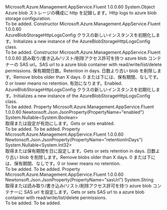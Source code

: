 <Type Name="AzureBlobStorageHttpLogsConfig" FullName="Microsoft.Azure.Management.AppService.Fluent.Models.AzureBlobStorageHttpLogsConfig">
  <TypeSignature Language="C#" Value="public class AzureBlobStorageHttpLogsConfig" />
  <TypeSignature Language="ILAsm" Value=".class public auto ansi beforefieldinit AzureBlobStorageHttpLogsConfig extends System.Object" />
  <TypeSignature Language="DocId" Value="T:Microsoft.Azure.Management.AppService.Fluent.Models.AzureBlobStorageHttpLogsConfig" />
  <TypeSignature Language="VB.NET" Value="Public Class AzureBlobStorageHttpLogsConfig" />
  <TypeSignature Language="F#" Value="type AzureBlobStorageHttpLogsConfig = class" />
  <AssemblyInfo>
    <AssemblyName>Microsoft.Azure.Management.AppService.Fluent</AssemblyName>
    <AssemblyVersion>1.0.0.60</AssemblyVersion>
  </AssemblyInfo>
  <Base>
    <BaseTypeName>System.Object</BaseTypeName>
  </Base>
  <Interfaces />
  <Docs>
    <summary>
            <span data-ttu-id="a9528-101">Azure blob ストレージの構成に http を記録します。</span><span class="sxs-lookup"><span data-stu-id="a9528-101">Http logs to azure blob storage configuration.</span></span>
            </summary>
    <remarks>To be added.</remarks>
  </Docs>
  <Members>
    <Member MemberName=".ctor">
      <MemberSignature Language="C#" Value="public AzureBlobStorageHttpLogsConfig ();" />
      <MemberSignature Language="ILAsm" Value=".method public hidebysig specialname rtspecialname instance void .ctor() cil managed" />
      <MemberSignature Language="DocId" Value="M:Microsoft.Azure.Management.AppService.Fluent.Models.AzureBlobStorageHttpLogsConfig.#ctor" />
      <MemberSignature Language="VB.NET" Value="Public Sub New ()" />
      <MemberType>Constructor</MemberType>
      <AssemblyInfo>
        <AssemblyName>Microsoft.Azure.Management.AppService.Fluent</AssemblyName>
        <AssemblyVersion>1.0.0.60</AssemblyVersion>
      </AssemblyInfo>
      <Parameters />
      <Docs>
        <summary>
            <span data-ttu-id="a9528-102">AzureBlobStorageHttpLogsConfig クラスの新しいインスタンスを初期化します。</span><span class="sxs-lookup"><span data-stu-id="a9528-102">Initializes a new instance of the AzureBlobStorageHttpLogsConfig class.</span></span>
            </summary>
        <remarks>To be added.</remarks>
      </Docs>
    </Member>
    <Member MemberName=".ctor">
      <MemberSignature Language="C#" Value="public AzureBlobStorageHttpLogsConfig (string sasUrl = null, Nullable&lt;int&gt; retentionInDays = null, Nullable&lt;bool&gt; enabled = null);" />
      <MemberSignature Language="ILAsm" Value=".method public hidebysig specialname rtspecialname instance void .ctor(string sasUrl, valuetype System.Nullable`1&lt;int32&gt; retentionInDays, valuetype System.Nullable`1&lt;bool&gt; enabled) cil managed" />
      <MemberSignature Language="DocId" Value="M:Microsoft.Azure.Management.AppService.Fluent.Models.AzureBlobStorageHttpLogsConfig.#ctor(System.String,System.Nullable{System.Int32},System.Nullable{System.Boolean})" />
      <MemberSignature Language="VB.NET" Value="Public Sub New (Optional sasUrl As String = null, Optional retentionInDays As Nullable(Of Integer) = null, Optional enabled As Nullable(Of Boolean) = null)" />
      <MemberSignature Language="F#" Value="new Microsoft.Azure.Management.AppService.Fluent.Models.AzureBlobStorageHttpLogsConfig : string * Nullable&lt;int&gt; * Nullable&lt;bool&gt; -&gt; Microsoft.Azure.Management.AppService.Fluent.Models.AzureBlobStorageHttpLogsConfig" Usage="new Microsoft.Azure.Management.AppService.Fluent.Models.AzureBlobStorageHttpLogsConfig (sasUrl, retentionInDays, enabled)" />
      <MemberType>Constructor</MemberType>
      <AssemblyInfo>
        <AssemblyName>Microsoft.Azure.Management.AppService.Fluent</AssemblyName>
        <AssemblyVersion>1.0.0.60</AssemblyVersion>
      </AssemblyInfo>
      <Parameters>
        <Parameter Name="sasUrl" Type="System.String" />
        <Parameter Name="retentionInDays" Type="System.Nullable&lt;System.Int32&gt;" />
        <Parameter Name="enabled" Type="System.Nullable&lt;System.Boolean&gt;" />
      </Parameters>
      <Docs>
        <param name="sasUrl"><span data-ttu-id="a9528-103">読み取り/書き込み/リスト/削除アクセス許可を持つ azure blob コンテナーの SAS url。</span><span class="sxs-lookup"><span data-stu-id="a9528-103">SAS url to a azure blob container with read/write/list/delete permissions.</span></span></param>
        <param name="retentionInDays"><span data-ttu-id="a9528-104">保有期間日数。</span><span class="sxs-lookup"><span data-stu-id="a9528-104">Retention in days.</span></span>
            <span data-ttu-id="a9528-105">日数より古い blob を削除します。</span><span class="sxs-lookup"><span data-stu-id="a9528-105">Remove blobs older than X days.</span></span>
            <span data-ttu-id="a9528-106">0 または下には、保有期間、なしです。</span><span class="sxs-lookup"><span data-stu-id="a9528-106">0 or lower means no retention.</span></span></param>
        <param name="enabled"><span data-ttu-id="a9528-107">有効になります。</span><span class="sxs-lookup"><span data-stu-id="a9528-107">Enabled.</span></span></param>
        <summary>
            <span data-ttu-id="a9528-108">AzureBlobStorageHttpLogsConfig クラスの新しいインスタンスを初期化します。</span><span class="sxs-lookup"><span data-stu-id="a9528-108">Initializes a new instance of the AzureBlobStorageHttpLogsConfig class.</span></span>
            </summary>
        <remarks>To be added.</remarks>
      </Docs>
    </Member>
    <Member MemberName="Enabled">
      <MemberSignature Language="C#" Value="public Nullable&lt;bool&gt; Enabled { get; set; }" />
      <MemberSignature Language="ILAsm" Value=".property instance valuetype System.Nullable`1&lt;bool&gt; Enabled" />
      <MemberSignature Language="DocId" Value="P:Microsoft.Azure.Management.AppService.Fluent.Models.AzureBlobStorageHttpLogsConfig.Enabled" />
      <MemberSignature Language="VB.NET" Value="Public Property Enabled As Nullable(Of Boolean)" />
      <MemberSignature Language="F#" Value="member this.Enabled : Nullable&lt;bool&gt; with get, set" Usage="Microsoft.Azure.Management.AppService.Fluent.Models.AzureBlobStorageHttpLogsConfig.Enabled" />
      <MemberType>Property</MemberType>
      <AssemblyInfo>
        <AssemblyName>Microsoft.Azure.Management.AppService.Fluent</AssemblyName>
        <AssemblyVersion>1.0.0.60</AssemblyVersion>
      </AssemblyInfo>
      <Attributes>
        <Attribute>
          <AttributeName>Newtonsoft.Json.JsonProperty(PropertyName="enabled")</AttributeName>
        </Attribute>
      </Attributes>
      <ReturnValue>
        <ReturnType>System.Nullable&lt;System.Boolean&gt;</ReturnType>
      </ReturnValue>
      <Docs>
        <summary>
            <span data-ttu-id="a9528-109">取得または設定が有効にします。</span><span class="sxs-lookup"><span data-stu-id="a9528-109">Gets or sets enabled.</span></span>
            </summary>
        <value>To be added.</value>
        <remarks>To be added.</remarks>
      </Docs>
    </Member>
    <Member MemberName="RetentionInDays">
      <MemberSignature Language="C#" Value="public Nullable&lt;int&gt; RetentionInDays { get; set; }" />
      <MemberSignature Language="ILAsm" Value=".property instance valuetype System.Nullable`1&lt;int32&gt; RetentionInDays" />
      <MemberSignature Language="DocId" Value="P:Microsoft.Azure.Management.AppService.Fluent.Models.AzureBlobStorageHttpLogsConfig.RetentionInDays" />
      <MemberSignature Language="VB.NET" Value="Public Property RetentionInDays As Nullable(Of Integer)" />
      <MemberSignature Language="F#" Value="member this.RetentionInDays : Nullable&lt;int&gt; with get, set" Usage="Microsoft.Azure.Management.AppService.Fluent.Models.AzureBlobStorageHttpLogsConfig.RetentionInDays" />
      <MemberType>Property</MemberType>
      <AssemblyInfo>
        <AssemblyName>Microsoft.Azure.Management.AppService.Fluent</AssemblyName>
        <AssemblyVersion>1.0.0.60</AssemblyVersion>
      </AssemblyInfo>
      <Attributes>
        <Attribute>
          <AttributeName>Newtonsoft.Json.JsonProperty(PropertyName="retentionInDays")</AttributeName>
        </Attribute>
      </Attributes>
      <ReturnValue>
        <ReturnType>System.Nullable&lt;System.Int32&gt;</ReturnType>
      </ReturnValue>
      <Docs>
        <summary>
            <span data-ttu-id="a9528-110">取得または保有期間を日に設定します。</span><span class="sxs-lookup"><span data-stu-id="a9528-110">Gets or sets retention in days.</span></span>
            <span data-ttu-id="a9528-111">日数より古い blob を削除します。</span><span class="sxs-lookup"><span data-stu-id="a9528-111">Remove blobs older than X days.</span></span>
            <span data-ttu-id="a9528-112">0 または下には、保有期間、なしです。</span><span class="sxs-lookup"><span data-stu-id="a9528-112">0 or lower means no retention.</span></span>
            </summary>
        <value>To be added.</value>
        <remarks>To be added.</remarks>
      </Docs>
    </Member>
    <Member MemberName="SasUrl">
      <MemberSignature Language="C#" Value="public string SasUrl { get; set; }" />
      <MemberSignature Language="ILAsm" Value=".property instance string SasUrl" />
      <MemberSignature Language="DocId" Value="P:Microsoft.Azure.Management.AppService.Fluent.Models.AzureBlobStorageHttpLogsConfig.SasUrl" />
      <MemberSignature Language="VB.NET" Value="Public Property SasUrl As String" />
      <MemberSignature Language="F#" Value="member this.SasUrl : string with get, set" Usage="Microsoft.Azure.Management.AppService.Fluent.Models.AzureBlobStorageHttpLogsConfig.SasUrl" />
      <MemberType>Property</MemberType>
      <AssemblyInfo>
        <AssemblyName>Microsoft.Azure.Management.AppService.Fluent</AssemblyName>
        <AssemblyVersion>1.0.0.60</AssemblyVersion>
      </AssemblyInfo>
      <Attributes>
        <Attribute>
          <AttributeName>Newtonsoft.Json.JsonProperty(PropertyName="sasUrl")</AttributeName>
        </Attribute>
      </Attributes>
      <ReturnValue>
        <ReturnType>System.String</ReturnType>
      </ReturnValue>
      <Docs>
        <summary>
            <span data-ttu-id="a9528-113">取得または読み取り/書き込み/リスト/削除アクセス許可を持つ azure blob コンテナーに SAS url を設定します。</span><span class="sxs-lookup"><span data-stu-id="a9528-113">Gets or sets SAS url to a azure blob container with read/write/list/delete permissions.</span></span>
            </summary>
        <value>To be added.</value>
        <remarks>To be added.</remarks>
      </Docs>
    </Member>
  </Members>
</Type>